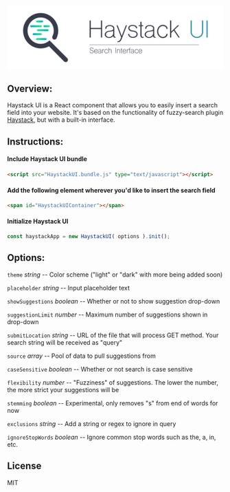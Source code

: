 <p align="center">
  <img src="https://raw.githubusercontent.com/AlexanderLyon/Haystack-UI/master/assets/header.png" alt="Haystack UI"/>
</p>

## Overview:

Haystack UI is a React component that allows you to easily insert a search field into your website. It's based on the functionality of fuzzy-search plugin [Haystack](https://github.com/AlexanderLyon/Haystack "Haystack"), but with a built-in interface.

## Instructions:

#### Include Haystack UI bundle
```html
<script src="HaystackUI.bundle.js" type="text/javascript"></script>
```

#### Add the following element wherever you'd like to insert the search field
```html
<span id="HaystackUIContainer"></span>
```

#### Initialize Haystack UI
```javascript
const haystackApp = new HaystackUI( options ).init();
```

## Options:

`theme` *string* -- Color scheme ("light" or "dark" with more being added soon)

`placeholder` *string* -- Input placeholder text

`showSuggestions` *boolean* -- Whether or not to show suggestion drop-down

`suggestionLimit` *number* -- Maximum number of suggestions shown in drop-down

`submitLocation` *string* -- URL of the file that will process GET method. Your search string will be received as "query"

`source` *array* -- Pool of data to pull suggestions from

`caseSensitive` *boolean* -- Whether or not search is case sensitive

`flexibility` *number* -- "Fuzziness" of suggestions. The lower the number, the more strict your suggestions will be

`stemming` *boolean* -- Experimental, only removes "s" from end of words for now

`exclusions` *string* -- Add a string or regex to ignore in query

`ignoreStopWords` *boolean* -- Ignore common stop words such as the, a, in, etc.



## License

MIT
